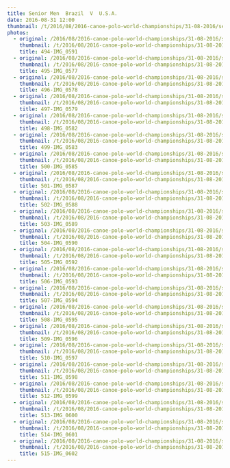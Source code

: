 ```yaml
---
title: Senior Men  Brazil  V  U.S.A.
date: 2016-08-31 12:00
thumbnail: /t/2016/08/2016-canoe-polo-world-championships/31-08-2016/senior-men-brazil-v-usa/494-img_0591.jpg
photos:
  - original: /2016/08/2016-canoe-polo-world-championships/31-08-2016/senior-men-brazil-v-usa/494-img_0591.jpg
    thumbnail: /t/2016/08/2016-canoe-polo-world-championships/31-08-2016/senior-men-brazil-v-usa/494-img_0591.jpg
    title: 494-IMG_0591
  - original: /2016/08/2016-canoe-polo-world-championships/31-08-2016/senior-men-brazil-v-usa/495-img_0577.jpg
    thumbnail: /t/2016/08/2016-canoe-polo-world-championships/31-08-2016/senior-men-brazil-v-usa/495-img_0577.jpg
    title: 495-IMG_0577
  - original: /2016/08/2016-canoe-polo-world-championships/31-08-2016/senior-men-brazil-v-usa/496-img_0578.jpg
    thumbnail: /t/2016/08/2016-canoe-polo-world-championships/31-08-2016/senior-men-brazil-v-usa/496-img_0578.jpg
    title: 496-IMG_0578
  - original: /2016/08/2016-canoe-polo-world-championships/31-08-2016/senior-men-brazil-v-usa/497-img_0579.jpg
    thumbnail: /t/2016/08/2016-canoe-polo-world-championships/31-08-2016/senior-men-brazil-v-usa/497-img_0579.jpg
    title: 497-IMG_0579
  - original: /2016/08/2016-canoe-polo-world-championships/31-08-2016/senior-men-brazil-v-usa/498-img_0582.jpg
    thumbnail: /t/2016/08/2016-canoe-polo-world-championships/31-08-2016/senior-men-brazil-v-usa/498-img_0582.jpg
    title: 498-IMG_0582
  - original: /2016/08/2016-canoe-polo-world-championships/31-08-2016/senior-men-brazil-v-usa/499-img_0583.jpg
    thumbnail: /t/2016/08/2016-canoe-polo-world-championships/31-08-2016/senior-men-brazil-v-usa/499-img_0583.jpg
    title: 499-IMG_0583
  - original: /2016/08/2016-canoe-polo-world-championships/31-08-2016/senior-men-brazil-v-usa/500-img_0585.jpg
    thumbnail: /t/2016/08/2016-canoe-polo-world-championships/31-08-2016/senior-men-brazil-v-usa/500-img_0585.jpg
    title: 500-IMG_0585
  - original: /2016/08/2016-canoe-polo-world-championships/31-08-2016/senior-men-brazil-v-usa/501-img_0587.jpg
    thumbnail: /t/2016/08/2016-canoe-polo-world-championships/31-08-2016/senior-men-brazil-v-usa/501-img_0587.jpg
    title: 501-IMG_0587
  - original: /2016/08/2016-canoe-polo-world-championships/31-08-2016/senior-men-brazil-v-usa/502-img_0588.jpg
    thumbnail: /t/2016/08/2016-canoe-polo-world-championships/31-08-2016/senior-men-brazil-v-usa/502-img_0588.jpg
    title: 502-IMG_0588
  - original: /2016/08/2016-canoe-polo-world-championships/31-08-2016/senior-men-brazil-v-usa/503-img_0589.jpg
    thumbnail: /t/2016/08/2016-canoe-polo-world-championships/31-08-2016/senior-men-brazil-v-usa/503-img_0589.jpg
    title: 503-IMG_0589
  - original: /2016/08/2016-canoe-polo-world-championships/31-08-2016/senior-men-brazil-v-usa/504-img_0590.jpg
    thumbnail: /t/2016/08/2016-canoe-polo-world-championships/31-08-2016/senior-men-brazil-v-usa/504-img_0590.jpg
    title: 504-IMG_0590
  - original: /2016/08/2016-canoe-polo-world-championships/31-08-2016/senior-men-brazil-v-usa/505-img_0592.jpg
    thumbnail: /t/2016/08/2016-canoe-polo-world-championships/31-08-2016/senior-men-brazil-v-usa/505-img_0592.jpg
    title: 505-IMG_0592
  - original: /2016/08/2016-canoe-polo-world-championships/31-08-2016/senior-men-brazil-v-usa/506-img_0593.jpg
    thumbnail: /t/2016/08/2016-canoe-polo-world-championships/31-08-2016/senior-men-brazil-v-usa/506-img_0593.jpg
    title: 506-IMG_0593
  - original: /2016/08/2016-canoe-polo-world-championships/31-08-2016/senior-men-brazil-v-usa/507-img_0594.jpg
    thumbnail: /t/2016/08/2016-canoe-polo-world-championships/31-08-2016/senior-men-brazil-v-usa/507-img_0594.jpg
    title: 507-IMG_0594
  - original: /2016/08/2016-canoe-polo-world-championships/31-08-2016/senior-men-brazil-v-usa/508-img_0595.jpg
    thumbnail: /t/2016/08/2016-canoe-polo-world-championships/31-08-2016/senior-men-brazil-v-usa/508-img_0595.jpg
    title: 508-IMG_0595
  - original: /2016/08/2016-canoe-polo-world-championships/31-08-2016/senior-men-brazil-v-usa/509-img_0596.jpg
    thumbnail: /t/2016/08/2016-canoe-polo-world-championships/31-08-2016/senior-men-brazil-v-usa/509-img_0596.jpg
    title: 509-IMG_0596
  - original: /2016/08/2016-canoe-polo-world-championships/31-08-2016/senior-men-brazil-v-usa/510-img_0597.jpg
    thumbnail: /t/2016/08/2016-canoe-polo-world-championships/31-08-2016/senior-men-brazil-v-usa/510-img_0597.jpg
    title: 510-IMG_0597
  - original: /2016/08/2016-canoe-polo-world-championships/31-08-2016/senior-men-brazil-v-usa/511-img_0598.jpg
    thumbnail: /t/2016/08/2016-canoe-polo-world-championships/31-08-2016/senior-men-brazil-v-usa/511-img_0598.jpg
    title: 511-IMG_0598
  - original: /2016/08/2016-canoe-polo-world-championships/31-08-2016/senior-men-brazil-v-usa/512-img_0599.jpg
    thumbnail: /t/2016/08/2016-canoe-polo-world-championships/31-08-2016/senior-men-brazil-v-usa/512-img_0599.jpg
    title: 512-IMG_0599
  - original: /2016/08/2016-canoe-polo-world-championships/31-08-2016/senior-men-brazil-v-usa/513-img_0600.jpg
    thumbnail: /t/2016/08/2016-canoe-polo-world-championships/31-08-2016/senior-men-brazil-v-usa/513-img_0600.jpg
    title: 513-IMG_0600
  - original: /2016/08/2016-canoe-polo-world-championships/31-08-2016/senior-men-brazil-v-usa/514-img_0601.jpg
    thumbnail: /t/2016/08/2016-canoe-polo-world-championships/31-08-2016/senior-men-brazil-v-usa/514-img_0601.jpg
    title: 514-IMG_0601
  - original: /2016/08/2016-canoe-polo-world-championships/31-08-2016/senior-men-brazil-v-usa/515-img_0602.jpg
    thumbnail: /t/2016/08/2016-canoe-polo-world-championships/31-08-2016/senior-men-brazil-v-usa/515-img_0602.jpg
    title: 515-IMG_0602
---
```


